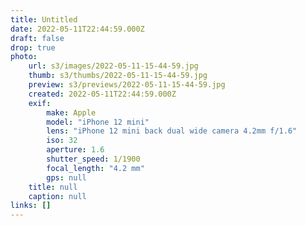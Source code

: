 ```yaml
---
title: Untitled
date: 2022-05-11T22:44:59.000Z
draft: false
drop: true
photo:
    url: s3/images/2022-05-11-15-44-59.jpg
    thumb: s3/thumbs/2022-05-11-15-44-59.jpg
    preview: s3/previews/2022-05-11-15-44-59.jpg
    created: 2022-05-11T22:44:59.000Z
    exif:
        make: Apple
        model: "iPhone 12 mini"
        lens: "iPhone 12 mini back dual wide camera 4.2mm f/1.6"
        iso: 32
        aperture: 1.6
        shutter_speed: 1/1900
        focal_length: "4.2 mm"
        gps: null
    title: null
    caption: null
links: []
---
```

